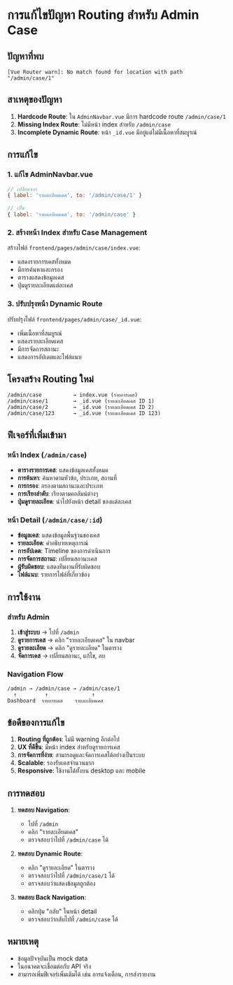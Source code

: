 # การแก้ไขปัญหา Routing สำหรับ Admin Case

## ปัญหาที่พบ
```
[Vue Router warn]: No match found for location with path "/admin/case/1"
```

## สาเหตุของปัญหา

1. **Hardcode Route**: ใน `AdminNavbar.vue` มีการ hardcode route `/admin/case/1`
2. **Missing Index Route**: ไม่มีหน้า index สำหรับ `/admin/case`
3. **Incomplete Dynamic Route**: หน้า `_id.vue` มีอยู่แต่ไม่มีเนื้อหาที่สมบูรณ์

## การแก้ไข

### 1. **แก้ไข AdminNavbar.vue**
```javascript
// เปลี่ยนจาก
{ label: 'รายละเอียดเคส', to: '/admin/case/1' }

// เป็น
{ label: 'รายละเอียดเคส', to: '/admin/case' }
```

### 2. **สร้างหน้า Index สำหรับ Case Management**
สร้างไฟล์ `frontend/pages/admin/case/index.vue`:
- แสดงรายการเคสทั้งหมด
- มีการค้นหาและกรอง
- ตารางแสดงข้อมูลเคส
- ปุ่มดูรายละเอียดแต่ละเคส

### 3. **ปรับปรุงหน้า Dynamic Route**
ปรับปรุงไฟล์ `frontend/pages/admin/case/_id.vue`:
- เพิ่มเนื้อหาที่สมบูรณ์
- แสดงรายละเอียดเคส
- มีการจัดการสถานะ
- แสดงการอัปเดตและไฟล์แนบ

## โครงสร้าง Routing ใหม่

```
/admin/case          → index.vue (รายการเคส)
/admin/case/1        → _id.vue (รายละเอียดเคส ID 1)
/admin/case/2        → _id.vue (รายละเอียดเคส ID 2)
/admin/case/123      → _id.vue (รายละเอียดเคส ID 123)
```

## ฟีเจอร์ที่เพิ่มเข้ามา

### หน้า Index (`/admin/case`)
- **ตารางรายการเคส**: แสดงข้อมูลเคสทั้งหมด
- **การค้นหา**: ค้นหาตามหัวข้อ, ประเภท, สถานที่
- **การกรอง**: กรองตามสถานะและประเภท
- **การเรียงลำดับ**: เรียงตามคอลัมน์ต่างๆ
- **ปุ่มดูรายละเอียด**: นำไปยังหน้า detail ของแต่ละเคส

### หน้า Detail (`/admin/case/:id`)
- **ข้อมูลเคส**: แสดงข้อมูลพื้นฐานของเคส
- **รายละเอียด**: คำอธิบายเหตุการณ์
- **การอัปเดต**: Timeline ของการดำเนินการ
- **การจัดการสถานะ**: เปลี่ยนสถานะเคส
- **ผู้รับผิดชอบ**: แสดงทีมงานที่รับผิดชอบ
- **ไฟล์แนบ**: รายการไฟล์ที่เกี่ยวข้อง

## การใช้งาน

### สำหรับ Admin
1. **เข้าสู่ระบบ** → ไปที่ `/admin`
2. **ดูรายการเคส** → คลิก "รายละเอียดเคส" ใน navbar
3. **ดูรายละเอียด** → คลิก "ดูรายละเอียด" ในตาราง
4. **จัดการเคส** → เปลี่ยนสถานะ, แก้ไข, ลบ

### Navigation Flow
```
/admin → /admin/case → /admin/case/1
  ↑         ↑              ↑
Dashboard  รายการเคส    รายละเอียดเคส
```

## ข้อดีของการแก้ไข

1. **Routing ที่ถูกต้อง**: ไม่มี warning อีกต่อไป
2. **UX ที่ดีขึ้น**: มีหน้า index สำหรับดูรายการเคส
3. **การจัดการที่ง่าย**: สามารถดูและจัดการเคสได้อย่างเป็นระบบ
4. **Scalable**: รองรับเคสจำนวนมาก
5. **Responsive**: ใช้งานได้ทั้งบน desktop และ mobile

## การทดสอบ

1. **ทดสอบ Navigation**:
   - ไปที่ `/admin`
   - คลิก "รายละเอียดเคส"
   - ตรวจสอบว่าไปที่ `/admin/case` ได้

2. **ทดสอบ Dynamic Route**:
   - คลิก "ดูรายละเอียด" ในตาราง
   - ตรวจสอบว่าไปที่ `/admin/case/1` ได้
   - ตรวจสอบว่าแสดงข้อมูลถูกต้อง

3. **ทดสอบ Back Navigation**:
   - คลิกปุ่ม "กลับ" ในหน้า detail
   - ตรวจสอบว่ากลับไปที่ `/admin/case` ได้

## หมายเหตุ

- ข้อมูลปัจจุบันเป็น mock data
- ในอนาคตจะเชื่อมต่อกับ API จริง
- สามารถเพิ่มฟีเจอร์เพิ่มเติมได้ เช่น การแจ้งเตือน, การส่งรายงาน 